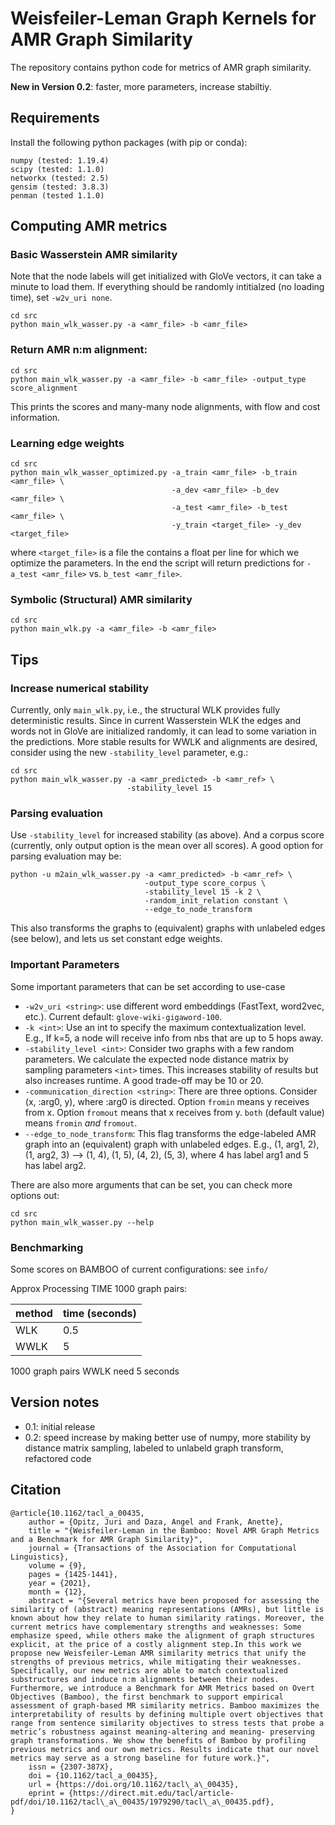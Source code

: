 # Weisfeiler-Leman Graph Kernels for AMR Graph Similarity

The repository contains python code for metrics of AMR graph similarity.

**New in Version 0.2**: faster, more parameters, increase stabiltiy.

## Requirements

Install the following python packages (with pip or conda):

```
numpy (tested: 1.19.4)
scipy (tested: 1.1.0) 
networkx (tested: 2.5)
gensim (tested: 3.8.3)
penman (tested 1.1.0)
```

## Computing AMR metrics

### Basic Wasserstein AMR similarity

Note that the node labels will get initialized with GloVe vectors, 
it can take a minute to load them. If everything should be randomly intitialzed 
(no loading time), set `-w2v_uri none`.

```
cd src
python main_wlk_wasser.py -a <amr_file> -b <amr_file>
```

### Return AMR n:m alignment:

```
cd src
python main_wlk_wasser.py -a <amr_file> -b <amr_file> -output_type score_alignment
```

This prints the scores and many-many node alignments, with flow and cost information. 

### Learning edge weights

```
cd src
python main_wlk_wasser_optimized.py -a_train <amr_file> -b_train <amr_file> \
                                    -a_dev <amr_file> -b_dev <amr_file> \
                                    -a_test <amr_file> -b_test <amr_file> \
                                    -y_train <target_file> -y_dev <target_file>
```

where `<target_file>` is a file the contains a float per line for which we
optimize the parameters. In the end the script will return predictions for
`-a_test <amr_file>` vs. `b_test <amr_file>`.


### Symbolic (Structural) AMR similarity

```
cd src
python main_wlk.py -a <amr_file> -b <amr_file>
```

## Tips

### Increase numerical stability

Currently, only `main_wlk.py`, i.e., the structural WLK provides fully deterministic results.
Since in current Wasserstein WLK the edges and words not in GloVe are initialized randomly, 
it can lead to some variation in the predictions. More stable results for WWLK and alignments are desired, 
consider using the new `-stability_level` parameter, e.g.:

```
cd src
python main_wlk_wasser.py -a <amr_predicted> -b <amr_ref> \
                          -stability_level 15
```

### Parsing evaluation

Use `-stability_level` for increased stability (as above). And a corpus score (currently, only output option is the mean over all scores). A good option for parsing evaluation may be:

```
python -u m2ain_wlk_wasser.py -a <amr_predicted> -b <amr_ref> \
                              -output_type score_corpus \
                              -stability_level 15 -k 2 \
                              -random_init_relation constant \
                              --edge_to_node_transform 
```

This also transforms the graphs to (equivalent) graphs with unlabeled edges (see below), and lets us set constant edge weights.



### Important Parameters

Some important parameters that can be set according to use-case

- `-w2v_uri <string>`: use different word embeddings (FastText, word2vec, etc.). Current default: `glove-wiki-gigaword-100`.
- `-k <int>`: Use an int to specify the maximum contextualization level. E.g., If k=5, a node will receive info from nbs that are up to 5 hops away.
- `-stability_level <int>`: Consider two graphs with a few random parameters. We calculate the expected node distance matrix by sampling parameters `<int>` times. This increases stability of results but also increases runtime. A good trade-off may be 10 or 20. 
- `-communication_direction <string>`: There are three options. Consider (x, :arg0, y), where :arg0 is directed. Option `fromin` means y receives from x. Option `fromout` means that x receives from y. `both` (default value) means `fromin` *and* `fromout`.
- `--edge_to_node_transform`: This flag transforms the edge-labeled AMR graph into an (equivalent) graph with unlabeled edges. E.g., (1, arg1, 2), (1, arg2, 3) --> (1, 4), (1, 5), (4, 2), (5, 3), where 4 has label arg1 and 5 has label arg2.


There are also more arguments that can be set, you can check more options out:

```
cd src
python main_wlk_wasser.py --help
```

### Benchmarking

Some scores on BAMBOO of current configurations: see `info/`

Approx Processing TIME 1000 graph pairs: 

| method | time (seconds) |
|  ----  |  ------------- |
| WLK    | 0.5            |
| WWLK   | 5              |

1000 graph pairs WWLK need 5 seconds

## Version notes

- 0.1: initial release
- 0.2: speed increase by making better use of numpy, more stability by distance matrix sampling, labeled to unlabeld graph transform, refactored code

## Citation

```
@article{10.1162/tacl_a_00435,
    author = {Opitz, Juri and Daza, Angel and Frank, Anette},
    title = "{Weisfeiler-Leman in the Bamboo: Novel AMR Graph Metrics and a Benchmark for AMR Graph Similarity}",
    journal = {Transactions of the Association for Computational Linguistics},
    volume = {9},
    pages = {1425-1441},
    year = {2021},
    month = {12},
    abstract = "{Several metrics have been proposed for assessing the similarity of (abstract) meaning representations (AMRs), but little is known about how they relate to human similarity ratings. Moreover, the current metrics have complementary strengths and weaknesses: Some emphasize speed, while others make the alignment of graph structures explicit, at the price of a costly alignment step.In this work we propose new Weisfeiler-Leman AMR similarity metrics that unify the strengths of previous metrics, while mitigating their weaknesses. Specifically, our new metrics are able to match contextualized substructures and induce n:m alignments between their nodes. Furthermore, we introduce a Benchmark for AMR Metrics based on Overt Objectives (Bamboo), the first benchmark to support empirical assessment of graph-based MR similarity metrics. Bamboo maximizes the interpretability of results by defining multiple overt objectives that range from sentence similarity objectives to stress tests that probe a metric’s robustness against meaning-altering and meaning- preserving graph transformations. We show the benefits of Bamboo by profiling previous metrics and our own metrics. Results indicate that our novel metrics may serve as a strong baseline for future work.}",
    issn = {2307-387X},
    doi = {10.1162/tacl_a_00435},
    url = {https://doi.org/10.1162/tacl\_a\_00435},
    eprint = {https://direct.mit.edu/tacl/article-pdf/doi/10.1162/tacl\_a\_00435/1979290/tacl\_a\_00435.pdf},
}

``` 
